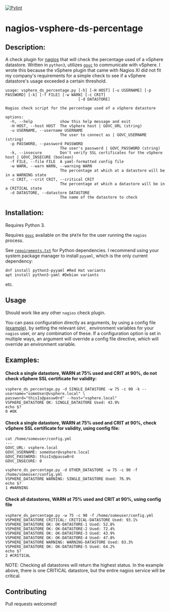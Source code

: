 [![Pylint](https://github.com/tjtoml/nagios-vsphere-ds-percentage/actions/workflows/pylint.yml/badge.svg?event=push)](https://github.com/tjtoml/nagios-vsphere-ds-percentage/actions/workflows/pylint.yml)
# nagios-vsphere-ds-percentage

## Description:
A check plugin for [nagios](https://www.nagios.org) that will check the percentage used of a vSphere datastore. Written in `python3`, utilizes [`govc`](https://github.com/vmware/govmomi/tree/main/govc) to communicate with vSphere. I wrote this because the vSphere plugin that came with Nagios XI did not fit my company's requirements for a simple check to see if a vSphere datastore's usage exceeded a certain threshold.  

```shell 
usage: vsphere_ds_percentage.py [-h] [-H HOST] [-u USERNAME] [-p PASSWORD] [-k] [-f FILE] [-w WARN] [-c CRIT]
                                [-d DATASTORE]

Nagios check script for the percentage used of a vSphere datastore

options:
  -h, --help            show this help message and exit
  -H HOST, --host HOST  The vSphere host | GOVC_URL (string)
  -u USERNAME, --username USERNAME
                        The user to connect as | GOVC_USERNAME (string)
  -p PASSWORD, --password PASSWORD
                        The user's password | GOVC_PASSWORD (string)
  -k, --insecure        Don't verify SSL certificates for the vSphere host | GOVC_INSECURE (boolean)
  -f FILE, --file FILE  A yaml-formatted config file
  -w WARN, --warn WARN, --warning WARN
                        The percentage at which at a datastore will be in a WARNING state
  -c CRIT, --crit CRIT, --critical CRIT
                        The percentage at which a datastore will be in a CRITICAL state
  -d DATASTORE, --datastore DATASTORE
                        The name of the datastore to check
```
## Installation:

Requires Python 3.   


Requires [`govc`](https://github.com/vmware/govmomi/tree/main/govc) available on the `$PATH` for the user running the `nagios` process. 

See [`requirements.txt`](requirements.txt) for Python dependencies. I recommend using your system package manager to install `pyyaml`, which is the only current dependency:  
```shell
dnf install python3-pyyaml #Red Hat variants
apt install python3-yaml #Debian variants
```
etc.

## Usage

Should work like any other `nagios` check plugin.  

You can pass configuration directly as arguments, by using a config file ([example](config.yaml.example)), by setting the relevant `GOVC_` environment variables for your `nagios` user, or any combination of these. If a configuration option is set in multiple ways, an argument will override a config file directive, which will override an environment variable.

## Examples:

#### Check a single datastore, WARN at 75% used and CRIT at 90%, do not check vSphere SSL certificate for validity:
```shell
vsphere_ds_percentage.py -d SINGLE_DATASTORE -w 75 -c 90 -k --username="someUser@vsphere.local" \
password="thisIs@passw0rd" --host="vsphere.local"
VSPHERE_DATASTORE OK: SINGLE_DATASTORE Used: 43.9%
echo $?
0 #OK
```
#### Check a single datastore, WARN at 75% used and CRIT at 90%, check vSphere SSL certificate for validity, using config file:

```shell
cat /home/someuser/config.yml
---
GOVC_URL: vsphere.local
GOVC_USERNAME: someUser@vsphere.local
GOVC_PASSWORD: thisIs@passw0rd
GOVC_INSECURE: 0

vsphere_ds_percentage.py -d OTHER_DATASTORE -w 75 -c 90 -f /home/someuser/config.yml
VSPHERE_DATASTORE WARNING: SINGLE_DATASTORE Used: 76.9%
echo $?
1 #WARNING
```

#### Check all datastores, WARN at 75% used and CRIT at 90%, using config file
```shell
vsphere_ds_percentage.py -w 75 -c 90 -f /home/someuser/config.yml
VSPHERE_DATASTORE CRITICAL: CRITICAL-DATASTORE Used: 93.1%
VSPHERE_DATASTORE OK: OK-DATASTORE-1 Used: 52.8%
VSPHERE_DATASTORE OK: OK-DATASTORE-2 Used: 72.4%
VSPHERE_DATASTORE OK: OK-DATASTORE-3 Used: 43.9%
VSPHERE_DATASTORE OK: OK-DATASTORE-4 Used: 47.8%
VSPHERE_DATASTORE WARNING: WARNING-DATASTORE Used: 83.3%
VSPHERE_DATASTORE OK: OK-DATASTORE-5 Used: 64.2%
echo $?
2 #CRITICAL
``` 
NOTE: Checking all datastores will return the highest status. In the example above, there is one CRITICAL datastore, but the entire nagios service will be critical.

## Contributing

Pull requests welcomed! 
